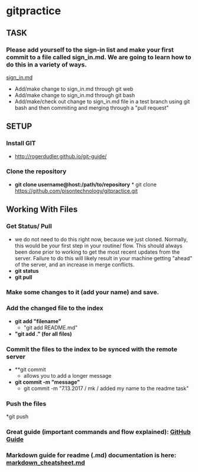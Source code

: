 # gitpractice

## TASK
### Please add yourself to the sign-in list and make your first commit to a file called sign_in.md. We are going to learn how to do this in a variety of ways.
[sign_in.md](https://github.com/pisontechnology/gitpractice/blob/master/sign_in.md)

* Add/make change to sign_in.md through git web
* Add/make change to sign_in.md through git bash
* Add/make/check out change to sign_in.md file in a test branch using git bash and then commiting and merging through a "pull request"
   
## SETUP
### Install GIT  
 * http://rogerdudler.github.io/git-guide/
 
### Clone the repository
* **git clone username@host:/path/to/repository**
      * git clone https://github.com/pisontechnology/gitpractice.git

## Working With Files
### Get Status/ Pull
   * we do not need to do this right now, because we just cloned. Normally, this would be your first step in your routine/ flow. This should always been done prior to working to get the most recent updates from the server. Failure to do this will likely result in your machine getting "ahead" of the server, and an increase in merge conflicts.
   * **git status**
   * **git pull** 
   
### Make some changes to it (add your name) and save.

### Add the changed file to the index   
   * **git add "filename"** 
      * "git add README.md"
   * **"git add ." (for all files)**
   
### Commit the files to the index to be synced with the remote server
* **git commit
   * allows you to add a longer message
* **git commit -m "message"**
   * git commit -m "7.13.2017 / mk / added my name to the readme task"
   
 ### Push the files
   *git push
   
### Great guide (important commands and flow explained): [GitHub Guide](http://rogerdudler.github.io/git-guide/)
      
### Markdown guide for readme (.md) documentation is here: [markdown_cheatsheet.md](https://github.com/pisontechnology/gitpractice/blob/master/markdown_cheatsheet.md)

